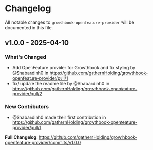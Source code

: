 # Changelog

All notable changes to `growthbook-openfeature-provider` will be documented in this file.

## v1.0.0 - 2025-04-10

### What's Changed

* Add OpenFeature provider for Growthbook and fix styling by @Shabandinh0 in https://github.com/gathernHolding/growthbook-openfeature-provider/pull/1
* fix/ update the readme file by @Shabandinh0 in https://github.com/gathernHolding/growthbook-openfeature-provider/pull/2

### New Contributors

* @Shabandinh0 made their first contribution in https://github.com/gathernHolding/growthbook-openfeature-provider/pull/1

**Full Changelog**: https://github.com/gathernHolding/growthbook-openfeature-provider/commits/v1.0.0
